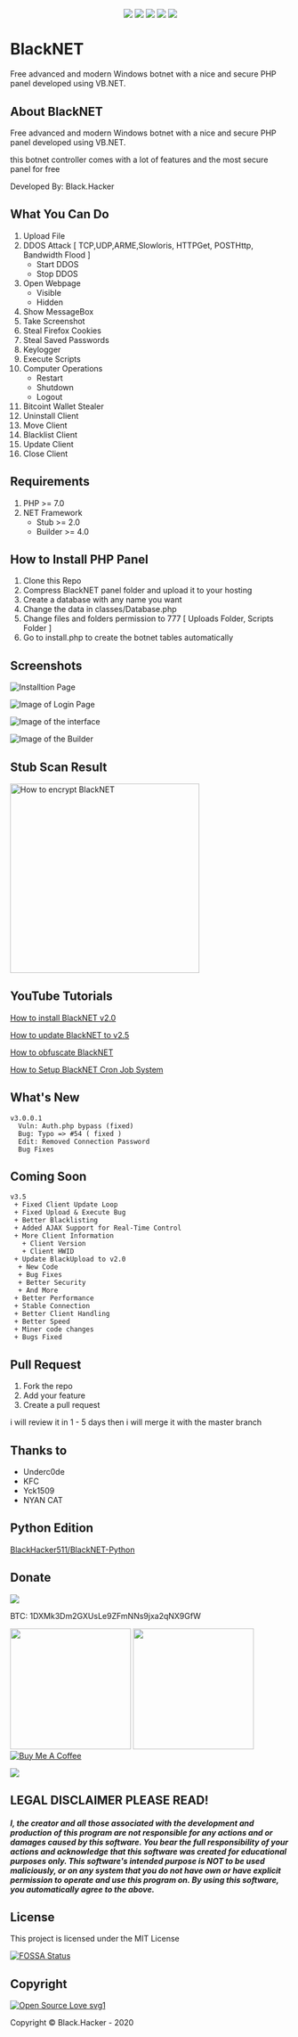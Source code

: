 <p align="center">
 <img src="https://a.top4top.net/p_1104t3ole1.png" alt="" />
</p>

<p align="center">
 <a href="#"><img align="center" src="https://img.shields.io/maintenance/yes/2020" /></a> 
 <a href="#"><img align="center" src="https://img.shields.io/github/license/BlackHacker511/BlackNET" /></a>
 <a href="#"><img align="center" src="https://img.shields.io/github/v/release/BlackHacker511/BlackNET" /></a>
 <a href="#"><img align="center" src="https://app.fossa.com/api/projects/git%2Bgithub.com%2FBlackHacker511%2FBlackNET.svg?type=shield"/></a>
 <a href="#"><img align="center" src="http://isitmaintained.com/badge/resolution/BlackHacker511/BlackNET.svg" /></a>
</p>

# BlackNET
Free advanced and modern Windows botnet with a nice and secure PHP panel developed using VB.NET.

## About BlackNET
Free advanced and modern Windows botnet with a nice and secure PHP panel developed using VB.NET.

this botnet controller comes with a lot of features and the most secure panel for free

Developed By: Black.Hacker

## What You Can Do
 1. Upload File
 2. DDOS Attack [ TCP,UDP,ARME,Slowloris, HTTPGet, POSTHttp, Bandwidth Flood ]
    + Start DDOS
    + Stop DDOS
 3. Open Webpage
     + Visible
     + Hidden
 4. Show MessageBox
 5. Take Screenshot
 6. Steal Firefox Cookies
 7. Steal Saved Passwords
 8. Keylogger
 9. Execute Scripts
10. Computer Operations
    + Restart
    + Shutdown
    + Logout
11. Bitcoint Wallet Stealer
12. Uninstall Client
13. Move Client
14. Blacklist Client
15. Update Client
16. Close Client
 
## Requirements
1. PHP >=  7.0
2. NET Framework
    + Stub >= 2.0
    + Builder >= 4.0

## How to Install PHP Panel
1. Clone this Repo
2. Compress BlackNET panel folder and upload it to your hosting
3. Create a database with any name you want
4. Change the data in classes/Database.php
5. Change files and folders permission to 777 [ Uploads Folder, Scripts Folder ]
6. Go to install.php to create the botnet tables automatically

## Screenshots
![Installtion Page](https://i.imgur.com/RwNTwgs.png)

![Image of Login Page](https://b.top4top.io/p_1482shh7l1.png)

![Image of the interface](https://j.top4top.io/p_1482stt3l1.png)

![Image of the Builder](https://i.gyazo.com/3009893d1d8df53ca783d52406199448.png)

## Stub Scan Result

<img src="https://4.top4top.net/p_1456uda0g1.png" alt="How to encrypt BlackNET" width="340" hieght="775" />

## YouTube Tutorials
[How to install BlackNET v2.0](https://www.youtube.com/watch?v=ReKOuh6fFcQ)

[How to update BlackNET to v2.5](https://youtu.be/07XioeJvPZk)

[How to obfuscate BlackNET](https://www.youtube.com/watch?v=hzC8_UYGor0)

[How to Setup BlackNET Cron Job System](https://www.youtube.com/watch?v=rHCYGRA1h54)

## What's New

````
v3.0.0.1
  Vuln: Auth.php bypass (fixed)
  Bug: Typo => #54 ( fixed )
  Edit: Removed Connection Password
  Bug Fixes
````

## Coming Soon
````
v3.5
 + Fixed Client Update Loop
 + Fixed Upload & Execute Bug
 + Better Blacklisting
 + Added AJAX Support for Real-Time Control
 + More Client Information
   + Client Version
   + Client HWID
 + Update BlackUpload to v2.0
  + New Code
  + Bug Fixes
  + Better Security
  + And More
 + Better Performance
 + Stable Connection
 + Better Client Handling
 + Better Speed
 + Miner code changes
 + Bugs Fixed
````

## Pull Request
1. Fork the repo
2. Add your feature
3. Create a pull request

i will review it in 1 - 5 days then i will merge it with the master branch

## Thanks to
- Underc0de
- KFC
- Yck1509
- NYAN CAT

## Python Edition
[BlackHacker511/BlackNET-Python](http://github.com/BlackHacker511/BlackNET-Python)

## Donate
<a target="_blank" href="http://paypal.me/BlackHacker1"><img src="https://www.paypalobjects.com/en_US/i/btn/btn_donateCC_LG.gif" /></a>

BTC: 1DXMk3Dm2GXUsLe9ZFmNNs9jxa2qNX9GfW

<a href="https://ko-fi.com/blackhacker"><img src="https://3.top4top.net/p_1460d94yj1.png" width="217" hieght="51" /><a>
<a href="http://www.patreon.com/blackhacker511"><img src="https://c5.patreon.com/external/logo/become_a_patron_button.png" width="217" hieght="51" /><a>
<a href="https://www.buymeacoffee.com/blackhacker511" target="_blank"><img src="https://www.buymeacoffee.com/assets/img/guidelines/download-assets-sm-2.svg" alt="Buy Me A Coffee" ></a>
 
 <a href="https://opencollective.com/blacknet#support"><img src="https://opencollective.com/blacknet/sponsors.svg" /></a>

## LEGAL DISCLAIMER PLEASE READ!
##### I, the creator and all those associated with the development and production of this program are not responsible for any actions and or damages caused by this software. You bear the full responsibility of your actions and acknowledge that this software was created for educational purposes only. This software's intended purpose is NOT to be used maliciously, or on any system that you do not have own or have explicit permission to operate and use this program on. By using this software, you automatically agree to the above.

## License
This project is licensed under the MIT License

[![FOSSA Status](https://app.fossa.io/api/projects/git%2Bgithub.com%2FBlackHacker511%2FBlackNET.svg?type=large)](https://app.fossa.io/projects/git%2Bgithub.com%2FBlackHacker511%2FBlackNET?ref=badge_large)

## Copyright
[![Open Source Love svg1](https://badges.frapsoft.com/os/v1/open-source.png?v=103)](https://github.com/ellerbrock/open-source-badges/) 

Copyright © Black.Hacker - 2020
